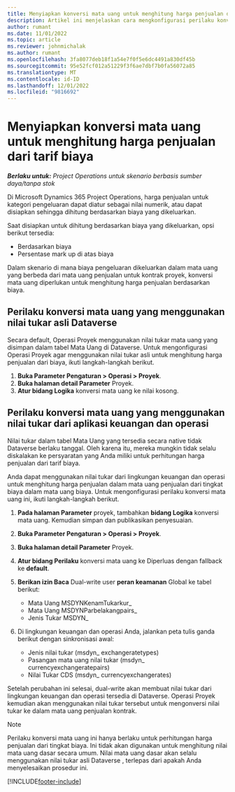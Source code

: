 ```yaml
---
title: Menyiapkan konversi mata uang untuk menghitung harga penjualan dari tarif biaya
description: Artikel ini menjelaskan cara mengkonfigurasi perilaku konversi mata uang yang akan digunakan di Microsoft Dynamics 365 Project Operations ketika transaksi penjualan dihasilkan dari transaksi biaya.
author: rumant
ms.date: 11/01/2022
ms.topic: article
ms.reviewer: johnmichalak
ms.author: rumant
ms.openlocfilehash: 3fa8077deb18f1a54e7f0f5e6dc4491a830df45b
ms.sourcegitcommit: 95e52fcf012a51229f3f6ae7dbf7b0fa56072a85
ms.translationtype: MT
ms.contentlocale: id-ID
ms.lasthandoff: 12/01/2022
ms.locfileid: "9816692"
---
```

# <a name="set-up-currency-conversion-to-calculate-sales-prices-from-cost-rates"></a>Menyiapkan konversi mata uang untuk menghitung harga penjualan dari tarif biaya

_**Berlaku untuk:** Project Operations untuk skenario berbasis sumber daya/tanpa stok_

Di Microsoft Dynamics 365 Project Operations, harga penjualan untuk kategori pengeluaran dapat diatur sebagai nilai numerik, atau dapat disiapkan sehingga dihitung berdasarkan biaya yang dikeluarkan.

Saat disiapkan untuk dihitung berdasarkan biaya yang dikeluarkan, opsi berikut tersedia:

- Berdasarkan biaya
- Persentase mark up di atas biaya

Dalam skenario di mana biaya pengeluaran dikeluarkan dalam mata uang yang berbeda dari mata uang penjualan untuk kontrak proyek, konversi mata uang diperlukan untuk menghitung harga penjualan berdasarkan biaya.

## <a name="currency-conversion-behavior-that-uses-native-dataverse-exchange-rates"></a>Perilaku konversi mata uang yang menggunakan nilai tukar asli Dataverse 

Secara default, Operasi Proyek menggunakan nilai tukar mata uang yang disimpan dalam tabel Mata Uang di Dataverse. Untuk mengonfigurasi Operasi Proyek agar menggunakan nilai tukar asli untuk menghitung harga penjualan dari biaya, ikuti langkah-langkah berikut.

1.  **Buka Parameter Pengaturan \> Operasi \> Proyek**.
1.  **Buka halaman detail Parameter** Proyek.
1.  **Atur bidang Logika** konversi mata uang ke nilai kosong.

## <a name="currency-conversion-behavior-that-uses-exchange-rates-from-finance-and-operations-apps"></a>Perilaku konversi mata uang yang menggunakan nilai tukar dari aplikasi keuangan dan operasi

Nilai tukar dalam tabel Mata Uang yang tersedia secara native tidak Dataverse berlaku tanggal. Oleh karena itu, mereka mungkin tidak selalu diskalakan ke persyaratan yang Anda miliki untuk perhitungan harga penjualan dari tarif biaya.

Anda dapat menggunakan nilai tukar dari lingkungan keuangan dan operasi untuk menghitung harga penjualan dalam mata uang penjualan dari tingkat biaya dalam mata uang biaya. Untuk mengonfigurasi perilaku konversi mata uang ini, ikuti langkah-langkah berikut.

1.  **Pada halaman Parameter** proyek, tambahkan **bidang Logika** konversi mata uang. Kemudian simpan dan publikasikan penyesuaian.
1.  **Buka Parameter Pengaturan \> Operasi \> Proyek**.
1.  **Buka halaman detail Parameter** Proyek. 
1.  **Atur bidang Perilaku** konversi mata uang ke Diperluas dengan fallback ke **default**.
1.  **Berikan izin Baca** Dual-write user **peran keamanan**  Global ke tabel berikut:

    - Mata Uang MSDYNKenamTukarkur\_
    - Mata Uang MSDYNParbelakangpairs\_
    - Jenis Tukar MSDYN\_

1. Di lingkungan keuangan dan operasi Anda, jalankan peta tulis ganda berikut dengan sinkronisasi awal:

    - Jenis nilai tukar (msdyn\_ exchangeratetypes)
    - Pasangan mata uang nilai tukar (msdyn\_ currencyexchangeratepairs)
    - Nilai Tukar CDS (msdyn\_ currencyexchangerates)

Setelah perubahan ini selesai, dual-write akan membuat nilai tukar dari lingkungan keuangan dan operasi tersedia di Dataverse. Operasi Proyek kemudian akan menggunakan nilai tukar tersebut untuk mengonversi nilai tukar ke dalam mata uang penjualan kontrak.

> [!NOTE]
> Perilaku konversi mata uang ini hanya berlaku untuk perhitungan harga penjualan dari tingkat biaya. Ini tidak akan digunakan untuk menghitung nilai mata uang dasar secara umum. Nilai mata uang dasar akan selalu menggunakan nilai tukar asli Dataverse , terlepas dari apakah Anda menyelesaikan prosedur ini.

[!INCLUDE[footer-include](../includes/footer-banner.md)]

